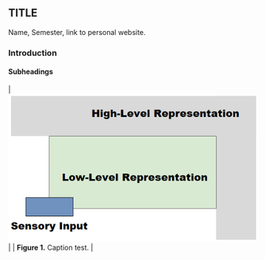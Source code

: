 ## TITLE
Name, Semester, link to personal website.


### Introduction
[Comment_1]: <> (begin your text here)

#### Subheadings
[Comment_2]: <> (begin your text here)

| ![](https://github.com/Orthogonal-Research-Lab/Meta-brain-Models/raw/master/Assets%20and%20Media/Meta-brain%20Model%20II.png) | 
| <b>Figure 1.</b> Caption test. |   

[Comment_3]: <> (Insert Figure with caption here)
